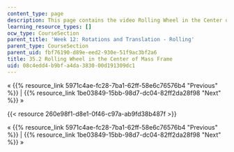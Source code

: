 ```yaml
---
content_type: page
description: This page contains the video Rolling Wheel in the Center of Mass Frame.
learning_resource_types: []
ocw_type: CourseSection
parent_title: 'Week 12: Rotations and Translation - Rolling'
parent_type: CourseSection
parent_uid: fbf76190-d89e-eed2-930e-51f9ac3bf2a6
title: 35.2 Rolling Wheel in the Center of Mass Frame
uid: 08c4edd4-b9bf-a4da-3830-00d191309dc1
---
```


« {{% resource_link 5971c4ae-fc28-7ba1-62ff-58e6c76576b4 "Previous" %}} | {{% resource_link 1be03849-15bb-98d7-dc04-82ff2da28f98 "Next" %}} »

{{< resource 260e98f1-d8e1-0f46-c97a-ab9fd38b487f >}}

« {{% resource_link 5971c4ae-fc28-7ba1-62ff-58e6c76576b4 "Previous" %}} | {{% resource_link 1be03849-15bb-98d7-dc04-82ff2da28f98 "Next" %}} »